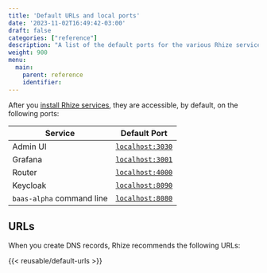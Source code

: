 ```yaml
---
title: 'Default URLs and local ports'
date: '2023-11-02T16:49:42-03:00'
draft: false
categories: ["reference"]
description: "A list of the default ports for the various Rhize services"
weight: 900
menu:
  main:
    parent: reference
    identifier:
---
```


After you [install Rhize services](/deploy/install/services), they are accessible, by default, on the following ports:

| Service                   | Default Port                       |
|---------------------------|------------------------------------|
| Admin UI                  | [`localhost:3030`](http://localhost:3030) |
| Grafana                   | [`localhost:3001`](http://localhost:3001) |
| Router                    | [`localhost:4000`](http://localhost:4000) |
| Keycloak                  | [`localhost:8090`](http://localhost:8090) |
| `baas-alpha` command line | [`localhost:8080`](http://localhost:8080) |

## URLs

When you create DNS records, Rhize recommends the following URLs:

{{< reusable/default-urls >}}
